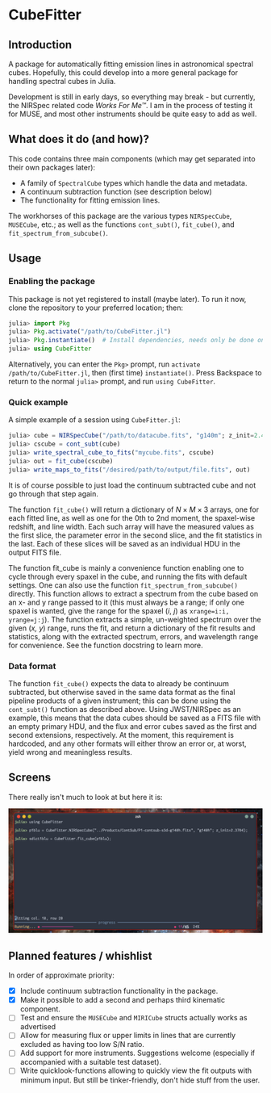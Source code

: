 # CubeFitter

<!-- [![Build Status](https://github.com/thriveth/CubeFitter.jl/actions/workflows/CI.yml/badge.svg?branch=main)](https://github.com/thriveth/CubeFitter.jl/actions/workflows/CI.yml?query=branch%3Amain) -->

## Introduction

A package for automatically fitting emission lines in astronomical spectral cubes.
Hopefully, this could develop into a more general package for handling spectral cubes in
Julia.

Development is still in early days, so everything may break - but currently, the NIRSpec
related code _Works For Me™_. I am in the process of testing it for MUSE, and most other
instruments should be quite easy to add as well.


## What does it do (and how)?

This code contains three main components (which may get separated into
their own packages later): 

- A family of `SpectralCube` types which handle the data and metadata.
- A continuum subtraction function (see description below)
- The functionality for fitting emission lines.

The workhorses of this package are the various types `NIRSpecCube`, `MUSECube`,
etc.; as well as the functions `cont_subt()`, `fit_cube()`, and
`fit_spectrum_from_subcube()`.


## Usage

### Enabling the package

This package is not yet registered to install (maybe later). To run it now, clone the
repository to your preferred location; then:

```julia
julia> import Pkg
julia> Pkg.activate("/path/to/CubeFitter.jl")
julia> Pkg.instantiate()  # Install dependencies, needs only be done once.
julia> using CubeFitter
```

Alternatively, you can enter the `Pkg>` prompt, run `activate /path/to/CubeFitter.jl`,
then (first time) `instantiate()`. Press Backspace to return to the normal `julia>`
prompt, and run `using CubeFitter`.

### Quick example

A simple example of a session using `CubeFitter.jl`:

```julia
julia> cube = NIRSpecCube("/path/to/datacube.fits", "g140m"; z_init=2.43)
julia> cscube = cont_subt(cube)
julia> write_spectral_cube_to_fits("mycube.fits", cscube)
julia> out = fit_cube(cscube)
julia> write_maps_to_fits("/desired/path/to/output/file.fits", out)
```

It is of course possible to just load the continuum subtracted cube and not go
through that step again. 

The function `fit_cube()` will return a dictionary of $N\times M \times 3$ arrays, one for
each fitted line, as well as one for the 0th to 2nd moment, the spaxel-wise redshift, and
line width. Each such array will have the measured values as the first slice, the
parameter error in the second slice, and the fit statistics in the last. Each of these
slices will be saved as an individual HDU in the output FITS file.

The function fit_cube is mainly a convenience function enabling one to cycle through every
spaxel in the cube, and running the fits with default settings. One can also use the
function `fit_spectrum_from_subcube()` directly. This function allows to extract a
spectrum from the cube based on an x- and y range passed to it (this must always be a
range; if only one spaxel is wanted, give the range for the spaxel (_i_, _j_) as
`xrange=i:i, yrange=j:j`). The function extracts a simple, un-weighted spectrum over the
given (_x, y_) range, runs the fit, and return a dictionary of the fit results and
statistics, along with the extracted spectrum, errors, and wavelength range for
convenience. See the function docstring to learn more.


### Data format

The function `fit_cube()` expects the data to already be continuum subtracted, but
otherwise saved in the same data format as the final pipeline products of a given
instrument; this can be done using the `cont_subt()` function as described above. Using
JWST/NIRSpec as an example, this means that the data cubes should be saved as a FITS file
with an empty primary HDU, and the flux and error cubes saved as the first and second
extensions, respectively. At the moment, this requirement is hardcoded, and any other
formats will either throw an error or, at worst, yield wrong and meaningless results.


## Screens

There really isn't much to look at but here it is:

![Screenshot of CubeFitter in action](./Screenshots/CubeFitter.png)


## Planned features / whishlist

In order of approximate priority: 

- [x] Include continuum subtraction functionality in the package.
- [x] Make it possible to add a second and perhaps third kinematic component. 
- [ ] Test and ensure the `MUSECube` and `MIRICube` structs actually works as advertised
- [ ] Allow for measuring flux or upper limits in lines that are currently excluded as
      having too low S/N ratio.
- [ ] Add support for more instruments. Suggestions welcome (especially if accompanied
      with a suitable test dataset).
- [ ] Write quicklook-functions allowing to quickly view the fit outputs with minimum
      input. But still be tinker-friendly, don't hide stuff from the user.
